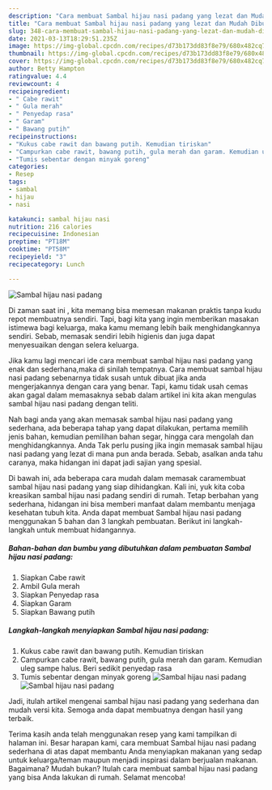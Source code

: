 ```yaml
---
description: "Cara membuat Sambal hijau nasi padang yang lezat dan Mudah Dibuat"
title: "Cara membuat Sambal hijau nasi padang yang lezat dan Mudah Dibuat"
slug: 348-cara-membuat-sambal-hijau-nasi-padang-yang-lezat-dan-mudah-dibuat
date: 2021-03-13T18:29:51.235Z
image: https://img-global.cpcdn.com/recipes/d73b173dd83f8e79/680x482cq70/sambal-hijau-nasi-padang-foto-resep-utama.jpg
thumbnail: https://img-global.cpcdn.com/recipes/d73b173dd83f8e79/680x482cq70/sambal-hijau-nasi-padang-foto-resep-utama.jpg
cover: https://img-global.cpcdn.com/recipes/d73b173dd83f8e79/680x482cq70/sambal-hijau-nasi-padang-foto-resep-utama.jpg
author: Betty Hampton
ratingvalue: 4.4
reviewcount: 4
recipeingredient:
- " Cabe rawit"
- " Gula merah"
- " Penyedap rasa"
- " Garam"
- " Bawang putih"
recipeinstructions:
- "Kukus cabe rawit dan bawang putih. Kemudian tiriskan"
- "Campurkan cabe rawit, bawang putih, gula merah dan garam. Kemudian uleg sampe halus. Beri sedikit penyedap rasa"
- "Tumis sebentar dengan minyak goreng"
categories:
- Resep
tags:
- sambal
- hijau
- nasi

katakunci: sambal hijau nasi 
nutrition: 216 calories
recipecuisine: Indonesian
preptime: "PT18M"
cooktime: "PT58M"
recipeyield: "3"
recipecategory: Lunch

---
```



![Sambal hijau nasi padang](https://img-global.cpcdn.com/recipes/d73b173dd83f8e79/680x482cq70/sambal-hijau-nasi-padang-foto-resep-utama.jpg)

Di zaman  saat ini , kita memang bisa memesan makanan praktis tanpa kudu repot membuatnya sendiri. Tapi, bagi kita yang ingin memberikan masakan istimewa bagi keluarga, maka kamu memang lebih baik menghidangkannya sendiri. Sebab, memasak sendiri lebih higienis dan juga dapat menyesuaikan dengan selera keluarga.

Jika kamu lagi mencari ide cara membuat sambal hijau nasi padang yang enak dan sederhana,maka di sinilah tempatnya. Cara membuat sambal hijau nasi padang  sebenarnya tidak susah untuk dibuat jika anda mengerjakannya dengan cara yang benar. Tapi, kamu tidak usah cemas akan gagal dalam memasaknya 
sebab dalam artikel ini kita akan mengulas sambal hijau nasi padang dengan teliti.  



Nah bagi anda yang akan memasak sambal hijau nasi padang yang sederhana, ada beberapa tahap yang dapat dilakukan, pertama memilih jenis bahan, kemudian pemilihan bahan segar, hingga cara mengolah dan menghidangkannya. Anda Tak perlu pusing jika ingin memasak sambal hijau nasi padang yang lezat di mana pun anda berada. Sebab, asalkan anda  tahu caranya, maka hidangan ini dapat jadi sajian yang spesial.

Di bawah ini, ada beberapa cara mudah dalam memasak caramembuat sambal hijau nasi padang yang siap dihidangkan. Kali ini, yuk kita coba kreasikan sambal hijau nasi padang sendiri di rumah. Tetap berbahan yang sederhana, hidangan ini bisa memberi manfaat dalam membantu menjaga kesehatan tubuh kita. Anda dapat membuat Sambal hijau nasi padang menggunakan 5 bahan dan 3 langkah pembuatan. Berikut ini langkah-langkah untuk membuat hidangannya.

<!--inarticleads1-->

##### Bahan-bahan dan bumbu yang dibutuhkan dalam pembuatan Sambal hijau nasi padang:

1. Siapkan  Cabe rawit
1. Ambil  Gula merah
1. Siapkan  Penyedap rasa
1. Siapkan  Garam
1. Siapkan  Bawang putih




<!--inarticleads2-->

##### Langkah-langkah menyiapkan Sambal hijau nasi padang:

1. Kukus cabe rawit dan bawang putih. Kemudian tiriskan
1. Campurkan cabe rawit, bawang putih, gula merah dan garam. Kemudian uleg sampe halus. Beri sedikit penyedap rasa
1. Tumis sebentar dengan minyak goreng
<img src="https://img-global.cpcdn.com/steps/00afcc8caa926eb1/160x128cq70/sambal-hijau-nasi-padang-langkah-memasak-3-foto.jpg" alt="Sambal hijau nasi padang"><img src="https://img-global.cpcdn.com/steps/95ac9486d9037b19/160x128cq70/sambal-hijau-nasi-padang-langkah-memasak-3-foto.jpg" alt="Sambal hijau nasi padang">



Jadi, itulah artikel mengenai  sambal hijau nasi padang  yang sederhana dan mudah versi kita. Semoga anda dapat membuatnya dengan hasil yang terbaik. 

Terima kasih anda telah menggunakan resep yang kami tampilkan di halaman ini. Besar harapan kami, cara membuat  Sambal hijau nasi padang sederhana di atas dapat membantu Anda menyiapkan makanan yang sedap untuk keluarga/teman maupun menjadi inspirasi dalam berjualan makanan. Bagaimana? Mudah bukan? Itulah cara membuat sambal hijau nasi padang yang bisa Anda lakukan di rumah. Selamat mencoba!

